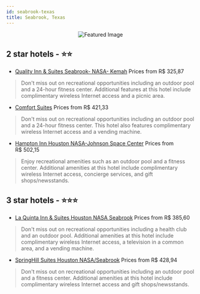 ```yaml
---
id: seabrook-texas
title: Seabrook, Texas
---
```


<center><img src="https://i.travelapi.com/hotels/1000000/60000/52900/52843/ac4e067e_z.jpg" alt="Featured Image" /></center>


##  2 star hotels - ⭐️⭐️

-    [Quality Inn & Suites Seabrook- NASA- Kemah](https://us.hurb.com/hotels/seabrook/quality-inn-suites-seabrook-nasa-kemah-JNP-JP989386?cmp=18055) Prices from R$ 325,87
   > Don't miss out on recreational opportunities including an outdoor pool and a 24-hour fitness center. Additional features at this hotel include complimentary wireless Internet access and a picnic area.
-    [Comfort Suites](https://us.hurb.com/hotels/seabrook/comfort-suites-JNP-JP025494?cmp=18055) Prices from R$ 421,33
   > Don't miss out on recreational opportunities including an outdoor pool and a 24-hour fitness center. This hotel also features complimentary wireless Internet access and a vending machine.
-    [Hampton Inn Houston NASA-Johnson Space Center](https://us.hurb.com/hotels/seabrook/hampton-inn-houston-nasa-johnson-space-center-JNP-JP535142?cmp=18055) Prices from R$ 502,15
   > Enjoy recreational amenities such as an outdoor pool and a fitness center. Additional amenities at this hotel include complimentary wireless Internet access, concierge services, and gift shops/newsstands.

##  3 star hotels - ⭐️⭐️⭐️

-    [La Quinta Inn & Suites Houston NASA Seabrook](https://us.hurb.com/hotels/seabrook/la-quinta-inn-suites-houston-nasa-seabrook-JNP-JP213890?cmp=18055) Prices from R$ 385,60
   > Don't miss out on recreational opportunities including a health club and an outdoor pool. Additional amenities at this hotel include complimentary wireless Internet access, a television in a common area, and a vending machine.
-    [SpringHill Suites Houston NASA/Seabrook](https://us.hurb.com/hotels/seabrook/springhill-suites-houston-nasa-seabrook-JNP-JP085662?cmp=18055) Prices from R$ 428,94
   > Don't miss out on recreational opportunities including an outdoor pool and a fitness center. Additional amenities at this hotel include complimentary wireless Internet access and gift shops/newsstands.
